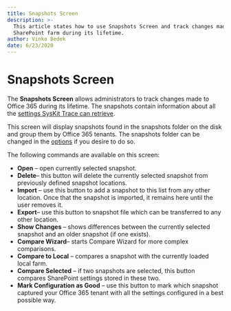 ```yaml
---
title: Snapshots Screen
description: >-
  This article states how to use Snapshots Screen and track changes made to your
  SharePoint farm during its lifetime.
author: Vinko Bedek
date: 6/23/2020
---
```


# Snapshots Screen

The **Snapshots Screen** allows administrators to track changes made to Office 365 during its lifetime. The snapshots contain information about all the [settings SysKit Trace can retrieve](../how-to/create-snapshot.md).

This screen will display snapshots found in the snapshots folder on the disk and group them by Office 365 tenants. The snapshots folder can be changed in the [options](../get-to-know-syskit-trace/options-wizard.md) if you desire to do so.

The following commands are available on this screen:

* **Open** – open currently selected snapshot.
* **Delete**– this button will delete the currently selected snapshot from previously defined snapshot locations.
* **Import** – use this button to add a snapshot to this list from any other location. Once that the snapshot is imported, it remains here until the user removes it.
* **Export**– use this button to snapshot file which can be transferred to any other location. 
* **Show Changes** – shows differences between the currently selected snapshot and an older snapshot \(if one exists\).
* **Compare Wizard**– starts Compare Wizard for more complex comparisons.
* **Compare to Local** – compares a snapshot with the currently loaded local farm.
* **Compare Selected**  – if two snapshots are selected, this button compares SharePoint settings stored in these two.
* **Mark Configuration as Good** – use this button to mark which snapshot captured your Office 365 tenant with all the settings configured in a best possible way.

